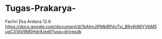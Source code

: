 # Tugas-Prakarya-
Fachri Eka Ardana 12.6
https://docs.google.com/document/d/1kAhnJiPMbRPdvTvj_B9y6t98YVbM5ugC31AV9M0HdrA/edit?usp=drivesdk
